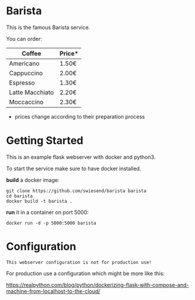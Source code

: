 # Barista

This is the famous Barista service.

You can order:

|Coffee|Price*|
|----|----|
|Americano|1.50€
|Cappuccino|2.00€
|Espresso|1.30€
|Latte Macchiato|2.20€
|Moccaccino|2.30€

* prices change according to their preparation process

# Getting Started
This is an example flask webserver with docker and python3.

To start the service make sure to have docker installed.

**build** a docker image:

    git clone https://github.com/swiesend/barista barista
    cd barista
    docker build -t barista .

**run** it in a container on port 5000:

    docker run -d -p 5000:5000 barista

# Configuration

    This webserver configuration is not for production use!

For production use a configuration which might be more like this:

https://realpython.com/blog/python/dockerizing-flask-with-compose-and-machine-from-localhost-to-the-cloud/
